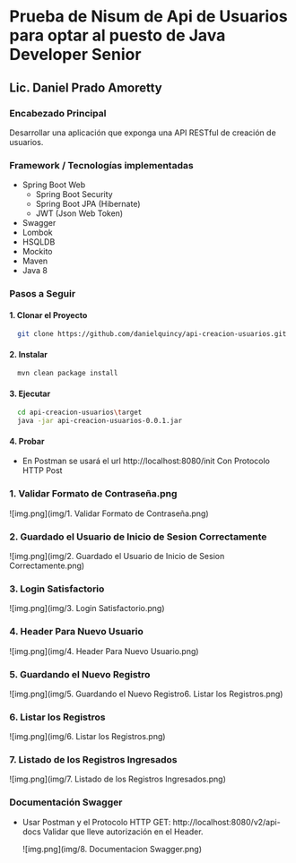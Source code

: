 # Prueba de Nisum de Api de Usuarios para optar al puesto de Java Developer Senior

## Lic. Daniel Prado Amoretty

### Encabezado Principal
Desarrollar una aplicación que exponga una API RESTful de creación de usuarios.

### Framework / Tecnologías implementadas

* Spring Boot Web
  * Spring Boot Security
  * Spring Boot JPA (Hibernate)
  * JWT (Json Web Token)
* Swagger
* Lombok
* HSQLDB
* Mockito
* Maven
* Java 8

### Pasos a Seguir


#### 1. Clonar el Proyecto

 ```bash
   git clone https://github.com/danielquincy/api-creacion-usuarios.git
 ```

#### 2. Instalar
 ```bash
   mvn clean package install
 ```
#### 3. Ejecutar

 ```bash
   cd api-creacion-usuarios\target
   java -jar api-creacion-usuarios-0.0.1.jar
 ```

#### 4. Probar

* En Postman se usará el url http://localhost:8080/init
  Con Protocolo HTTP Post

### 1. Validar Formato de Contraseña.png
![img.png](img/1. Validar Formato de Contraseña.png)


### 2. Guardado el Usuario de Inicio de Sesion Correctamente
![img.png](img/2. Guardado el Usuario de Inicio de Sesion Correctamente.png)


### 3. Login Satisfactorio
![img.png](img/3. Login Satisfactorio.png)


### 4. Header Para Nuevo Usuario
![img.png](img/4. Header Para Nuevo Usuario.png)


### 5. Guardando el Nuevo Registro
![img.png](img/5. Guardando el Nuevo Registro6. Listar los  Registros.png)


### 6. Listar los  Registros
![img.png](img/6. Listar los  Registros.png)


### 7. Listado de los Registros Ingresados
![img.png](img/7. Listado de los Registros Ingresados.png)



### Documentación Swagger

* Usar Postman y el Protocolo HTTP GET: http://localhost:8080/v2/api-docs
  Validar que lleve autorización en el Header.

  ![img.png](img/8. Documentacion Swagger.png)

